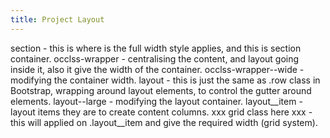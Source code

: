 ```yaml
---
title: Project Layout
---
```

section - this is where is the full width style applies, and this is section container.
occlss-wrapper - centralising the content, and layout going inside it, also it give the width of the container.
occlss-wrapper--wide - modifying the container width.
layout - this is just the same as .row class in Bootstrap, wrapping around layout elements, to control the gutter around elements.
layout--large - modifying the layout container.
layout__item - layout items they are to create content columns.
xxx grid class here xxx - this will applied on .layout__item and give the required width (grid system).
